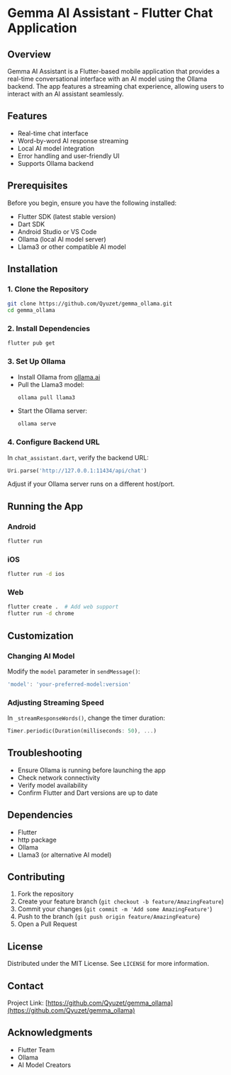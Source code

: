 # Gemma AI Assistant - Flutter Chat Application

## Overview

Gemma AI Assistant is a Flutter-based mobile application that provides a real-time conversational interface with an AI model using the Ollama backend. The app features a streaming chat experience, allowing users to interact with an AI assistant seamlessly.

## Features

- Real-time chat interface
- Word-by-word AI response streaming
- Local AI model integration
- Error handling and user-friendly UI
- Supports Ollama backend

## Prerequisites

Before you begin, ensure you have the following installed:

- Flutter SDK (latest stable version)
- Dart SDK
- Android Studio or VS Code
- Ollama (local AI model server)
- Llama3 or other compatible AI model

## Installation

### 1. Clone the Repository

```bash
git clone https://github.com/Qyuzet/gemma_ollama.git
cd gemma_ollama
```

### 2. Install Dependencies

```bash
flutter pub get
```

### 3. Set Up Ollama

- Install Ollama from [ollama.ai](https://ollama.ai)
- Pull the Llama3 model:
  ```bash
  ollama pull llama3
  ```
- Start the Ollama server:
  ```bash
  ollama serve
  ```

### 4. Configure Backend URL

In `chat_assistant.dart`, verify the backend URL:
```dart
Uri.parse('http://127.0.0.1:11434/api/chat')
```
Adjust if your Ollama server runs on a different host/port.

## Running the App

### Android
```bash
flutter run
```

### iOS
```bash
flutter run -d ios
```

### Web
```bash
flutter create .  # Add web support
flutter run -d chrome
```

## Customization

### Changing AI Model
Modify the `model` parameter in `sendMessage()`:
```dart
'model': 'your-preferred-model:version'
```

### Adjusting Streaming Speed
In `_streamResponseWords()`, change the timer duration:
```dart
Timer.periodic(Duration(milliseconds: 50), ...)
```

## Troubleshooting

- Ensure Ollama is running before launching the app
- Check network connectivity
- Verify model availability
- Confirm Flutter and Dart versions are up to date

## Dependencies

- Flutter
- http package
- Ollama
- Llama3 (or alternative AI model)

## Contributing

1. Fork the repository
2. Create your feature branch (`git checkout -b feature/AmazingFeature`)
3. Commit your changes (`git commit -m 'Add some AmazingFeature'`)
4. Push to the branch (`git push origin feature/AmazingFeature`)
5. Open a Pull Request

## License

Distributed under the MIT License. See `LICENSE` for more information.

## Contact

Project Link: [https://github.com/Qyuzet/gemma_ollama](https://github.com/Qyuzet/gemma_ollama)

## Acknowledgments

- Flutter Team
- Ollama
- AI Model Creators
